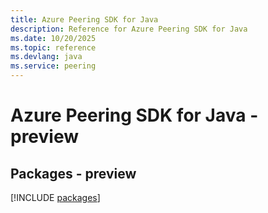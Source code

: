 ```yaml
---
title: Azure Peering SDK for Java
description: Reference for Azure Peering SDK for Java
ms.date: 10/20/2025
ms.topic: reference
ms.devlang: java
ms.service: peering
---
```

# Azure Peering SDK for Java - preview
## Packages - preview
[!INCLUDE [packages](peering-index.md)]